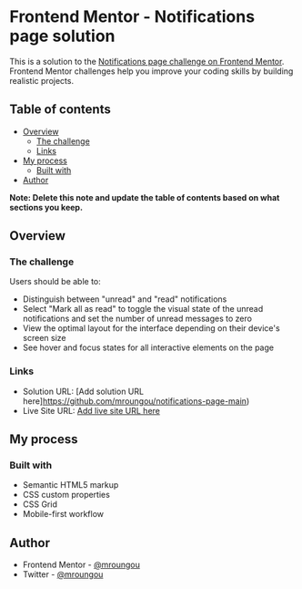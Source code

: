 # Frontend Mentor - Notifications page solution

This is a solution to the [Notifications page challenge on Frontend Mentor](https://www.frontendmentor.io/challenges/notifications-page-DqK5QAmKbC). Frontend Mentor challenges help you improve your coding skills by building realistic projects. 

## Table of contents

- [Overview](#overview)
  - [The challenge](#the-challenge)
  - [Links](#links)
- [My process](#my-process)
  - [Built with](#built-with)
- [Author](#author)

**Note: Delete this note and update the table of contents based on what sections you keep.**

## Overview

### The challenge

Users should be able to:

- Distinguish between "unread" and "read" notifications
- Select "Mark all as read" to toggle the visual state of the unread notifications and set the number of unread messages to zero
- View the optimal layout for the interface depending on their device's screen size
- See hover and focus states for all interactive elements on the page

### Links

- Solution URL: [Add solution URL here]https://github.com/mroungou/notifications-page-main)
- Live Site URL: [Add live site URL here](https://mroungou.github.io/notifications-page-main/)

## My process

### Built with

- Semantic HTML5 markup
- CSS custom properties
- CSS Grid
- Mobile-first workflow


## Author

- Frontend Mentor - [@mroungou](https://www.frontendmentor.io/profile/mroungou)
- Twitter - [@mroungou](https://twitter.com/mroungou)
